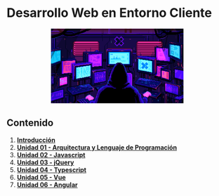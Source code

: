 # Desarrollo Web en Entorno Cliente

<div align=center>
<img src="../extras/hacker.gif" alt="me" width="60%">
</div>

## Contenido
1. [__Introducción__](./introducción/README.md)
2. [__Unidad 01 - Arquitectura y Lenguaje de Programación__](./unidad%2001/README.md)
3. [__Unidad 02 - Javascript__](./unidad%2002/README.md)
4. [__Unidad 03 - jQuery__](./unidad%2003/README.md)
5. [__Unidad 04 - Typescript__](./unidad%2004/README.md)
6. [__Unidad 05 - Vue__](./unidad%2005/README.md)
7. [__Unidad 06 - Angular__](./unidad%2006/README.md)